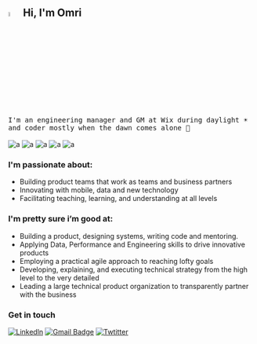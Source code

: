 ## <img src="https://media.giphy.com/media/hvRJCLFzcasrR4ia7z/giphy.gif" width="5%"> Hi, I'm Omri

<samp>  I'm an engineering manager and GM at Wix during daylight ☀️ and coder mostly when the dawn comes alone 🌙</samp>
<br/>
<br/>
![a](https://img.shields.io/badge/Inheritors%20%F0%9F%91%AB-2-yellow)
![a](https://img.shields.io/badge/Code%20Quality-99.42-ff69b4)
![a](https://img.shields.io/badge/Technical%20Debt-0.02%25-orange)
![a](https://img.shields.io/badge/Status-Stable-brightgreen)
![a](https://img.shields.io/badge/Job-Stealth-blue)


### I'm passionate about:
* Building product teams that work as teams and business partners
* Innovating with mobile, data and new technology
* Facilitating teaching, learning, and understanding at all levels

### I'm pretty sure i’m good at:
- Building a product, designing systems, writing code and mentoring.
- Applying Data, Performance and Engineering skills to drive innovative products
- Employing a practical agile approach to reaching lofty goals
- Developing, explaining, and executing technical strategy from the high level to the very detailed
- Leading a large technical product organization to transparently partner with the business

### Get in touch

[![Linkedln](https://img.shields.io/badge/LinkedIn-0077B5?style=flat-square&logo=linkedin&logoColor=white)](https://www.linkedin.com/in/omribruchim/)
[![Gmail Badge](https://img.shields.io/badge/-Gmail-c14438?style=flat-square&logo=Gmail&logoColor=white&link=mailto:mixdeers@gmail.com)](mailto:omribruchim@gmail.com)
[![Twtitter](https://img.shields.io/twitter/follow/bruchim?style=social)](https://twitter.com/omribruchim)

